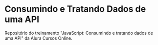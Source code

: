 # Consumindo e Tratando Dados de uma API

Repositório do treinamento "JavaScript: Consumindo e tratando dados de uma API" da Alura Cursos Online.
